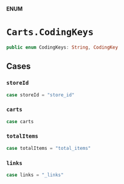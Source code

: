 **ENUM**

# `Carts.CodingKeys`

```swift
public enum CodingKeys: String, CodingKey
```

## Cases
### `storeId`

```swift
case storeId = "store_id"
```

### `carts`

```swift
case carts
```

### `totalItems`

```swift
case totalItems = "total_items"
```

### `links`

```swift
case links = "_links"
```
